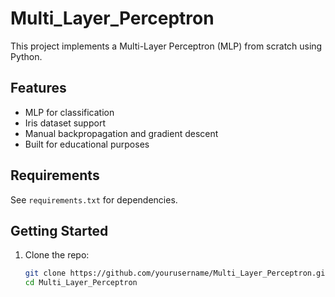 # Multi_Layer_Perceptron

This project implements a Multi-Layer Perceptron (MLP) from scratch using Python.

## Features
- MLP for classification
- Iris dataset support
- Manual backpropagation and gradient descent
- Built for educational purposes

## Requirements
See `requirements.txt` for dependencies.

## Getting Started

1. Clone the repo:
   ```bash
   git clone https://github.com/yourusername/Multi_Layer_Perceptron.git
   cd Multi_Layer_Perceptron
